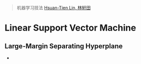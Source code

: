 > 机器学习技法
> [Hsuan-Tien Lin, 林轩田](https://www.csie.ntu.edu.tw/~htlin/)

# Linear Support Vector Machine

## Large-Margin Separating Hyperplane

- ​